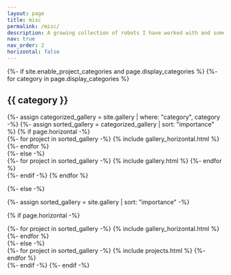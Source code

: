 ```yaml
---
layout: page
title: misc
permalink: /misc/
description: A growing collection of robots I have worked with and some photos I have taken.
nav: true
nav_order: 2
horizontal: false
---
```


<!-- pages/misc.md -->
<div class="gallery">
{%- if site.enable_project_categories and page.display_categories %}
  <!-- Display categorized gallery -->
  {%- for category in page.display_categories %}
  <h2 class="category">{{ category }}</h2>
  {%- assign categorized_gallery = site.gallery | where: "category", category -%}
  {%- assign sorted_gallery = categorized_gallery | sort: "importance" %}
  <!-- Generate cards for each project -->
  {% if page.horizontal -%}
  <div class="container">
    <div class="row row-cols-2">
    {%- for project in sorted_gallery -%}
      {% include gallery_horizontal.html %}
    {%- endfor %}
    </div>
  </div>
  {%- else -%}
  <div class="grid">
    {%- for project in sorted_gallery -%}
      {% include gallery.html %}
    {%- endfor %}
  </div>
  {%- endif -%}
  {% endfor %}

{%- else -%}
<!-- Display gallery without categories -->
  {%- assign sorted_gallery = site.gallery | sort: "importance" -%}
  <!-- Generate cards for each project -->
  {% if page.horizontal -%}
  <div class="container">
    <div class="row row-cols-2">
    {%- for project in sorted_gallery -%}
      {% include gallery_horizontal.html %}
    {%- endfor %}
    </div>
  </div>
  {%- else -%}
  <div class="grid">
    {%- for project in sorted_gallery -%}
      {% include projects.html %}
    {%- endfor %}
  </div>
  {%- endif -%}
{%- endif -%}
</div>
